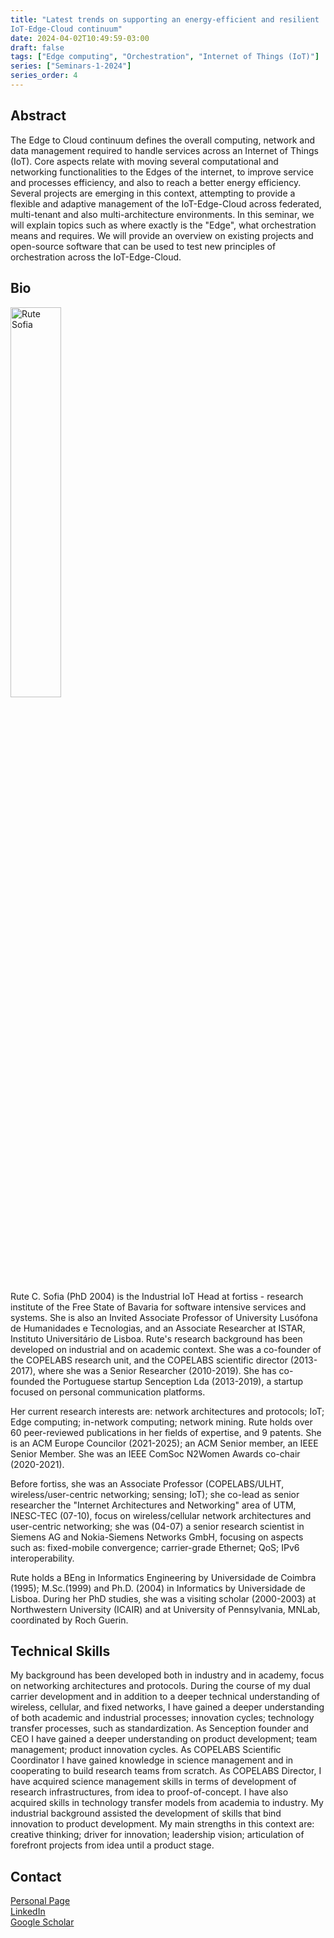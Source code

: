```yaml
---
title: "Latest trends on supporting an energy-efficient and resilient
IoT-Edge-Cloud continuum"
date: 2024-04-02T10:49:59-03:00
draft: false
tags: ["Edge computing", "Orchestration", "Internet of Things (IoT)"]
series: ["Seminars-1-2024"]
series_order: 4
---
```


## Abstract

The Edge to Cloud continuum defines the overall computing, network and data management required to handle services across an Internet of Things (IoT). Core aspects relate with moving several computational and networking functionalities to the Edges of the internet, to improve service and processes efficiency, and also to reach a better energy efficiency. Several projects are emerging in this context, attempting to provide a flexible and adaptive management of the IoT-Edge-Cloud across federated, multi-tenant and also multi-architecture environments. In this seminar, we will explain topics such as where exactly is the "Edge", what orchestration means and requires. We will provide an overview on existing projects and open-source software that can be used to test new principles of orchestration across the IoT-Edge-Cloud.

## Bio

<img alt="Rute Sofia" src="/seminars/seminars-1-2024/4/rute_sofia.png" style="width: 40%; height: 160x;">

Rute C. Sofia (PhD 2004) is the Industrial IoT Head at fortiss - research institute of the Free State of Bavaria for software intensive services and systems. She is also an Invited Associate Professor of University Lusófona de Humanidades e Tecnologias,  and an Associate Researcher at ISTAR, Instituto Universitário de Lisboa. Rute's research background has been developed on industrial and on academic context. She was a co-founder of the COPELABS research unit, and the COPELABS scientific director (2013-2017), where she was a Senior Researcher (2010-2019).  She has co-founded the Portuguese startup Senception Lda (2013-2019), a startup focused on personal communication platforms.

Her current research interests are: network architectures and protocols; IoT; Edge computing; in-network computing; network mining. Rute holds over 60 peer-reviewed publications in her fields of expertise, and 9 patents. She is an ACM Europe Councilor (2021-2025); an ACM Senior member, an IEEE Senior Member. She was an IEEE ComSoc N2Women Awards co-chair (2020-2021).

Before fortiss, she was an Associate Professor (COPELABS/ULHT, wireless/user-centric networking; sensing; IoT); she co-lead as senior researcher the "Internet Architectures and Networking" area of UTM, INESC-TEC (07-10), focus on wireless/cellular network architectures and user-centric networking; she was (04-07) a senior research scientist in Siemens AG and Nokia-Siemens Networks GmbH, focusing on aspects such as: fixed-mobile convergence; carrier-grade Ethernet; QoS; IPv6 interoperability.

Rute holds a BEng in Informatics Engineering by Universidade de Coimbra (1995); M.Sc.(1999) and Ph.D. (2004) in Informatics by Universidade de Lisboa. During her PhD studies, she was a visiting scholar (2000-2003) at Northwestern University (ICAIR) and at University of Pennsylvania, MNLab, coordinated by Roch Guerin.


## Technical Skills
My background has been developed both in industry and in academy, focus on networking architectures and protocols. During the course of my dual carrier development and in addition to a deeper technical understanding of wireless, cellular, and fixed networks, I have gained a deeper understanding of both academic and industrial processes; innovation cycles; technology transfer processes, such as standardization. As Senception founder and CEO I have gained a deeper understanding on product development; team management; product innovation cycles. As COPELABS Scientific Coordinator I have gained knowledge in science management and in cooperating to build research teams from scratch. As COPELABS Director, I have acquired science management skills in terms of development of research infrastructures, from idea to proof-of-concept. I have also acquired skills in technology transfer models from academia to industry. My industrial background assisted the development of skills that bind innovation to product development. My main strengths in this context are: creative thinking; driver for innovation; leadership vision; articulation of forefront projects from idea until a product stage.


## Contact
[Personal Page](https://www.rutesofia.com/about) \
[LinkedIn](https://www.linkedin.com/in/rutesofia/?originalSubdomain=de) \
[Google Scholar](https://scholar.google.com/citations?user=_tCANFgAAAAJ&hl=pt-BR&oi=ao)


<!--
## Resources and Materials

[FEEC UNICAMP streams](https://www.youtube.com/@feec-unicamp/streams)

<iframe width="560" height="315" src="https://www.youtube.com/embed/PuKaN2mqMvg" title="YouTube video player" frameborder="0" allow="accelerometer; autoplay; clipboard-write; encrypted-media; gyroscope; picture-in-picture; web-share" allowfullscreen></iframe>

**Save the date:** August, 31th, 2023.
-->